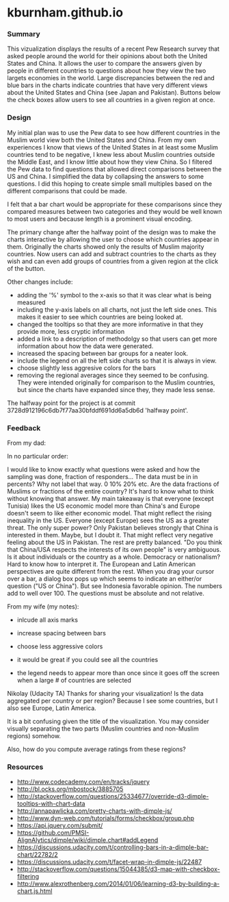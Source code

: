 # kburnham.github.io

<h3>Summary</h3>

This vizualization displays the results of a recent Pew Research survey that asked people around the world for their opinions about both the United States and China. It allows the user to compare the answers given by people in different countries to questions about how they view the two largets economies in the world. Large discrepancies between the red and blue bars in the charts indicate countries that have very different views about the United States and China (see Japan and Pakistan). Buttons below the check boxes allow users to see all countries in a given region at once.

<h3>Design</h3>

My initial plan was to use the Pew data to see how different countries in the Muslim world view both the United States and China. From my own experiences I know that views of the United States in at least some Muslim countries tend to be negative, I knew less about Muslim countries outside the Middle East, and I know little about how they view China. So I filtered the Pew data to find questions that allowed direct comparisons between the US and China. I simplified the data by collapsing the answers to some questions. I did this hoping to create simple small multiples based on the different comparisons that could be made. 

I felt that a bar chart would be appropriate for these comparisons since they compared measures between two categories and they would be well known to most users and because length is a prominent visual encoding. 

The primary change after the halfway point of the design was to make the charts interactive by allowing the user to choose which countries appear in them. Originally the charts showed only the results of Muslim majority countries. Now users can add and subtract countries to the charts as they wish and can even add groups of countries from a given region at the click of the button.

Other changes include:
- adding the '%' symbol to the x-axis so that it was clear what is being measured
- including the y-axis labels on all charts, not just the left side ones. This makes it easier to see which countries are being looked at.
- changed the tooltips so that they are more informative in that they provide more, less cryptic information
- added a link to a description of methodolgy so that users can get more information about how the data were generated.
- increased the spacing between bar groups for a neater look.
- include the legend on all the left side charts so that it is always in view.
- choose slightly less aggresive colors for the bars
- removing the regional averages since they seemed to be confusing. They were intended originally for comparison to the Muslim countries, but since the charts have expanded since they, they made less sense.

The halfway point for the project is at commit 3728d912196c6db7f77aa30bfddf691dd6a5db6d 'halfway point'.


<h3>Feedback</h3>

From my dad:

In no particular order:

I would like to know exactly what questions were asked and how the sampling was done, fraction of responders...
The data must be in in percents?  Why not label that way.  0    10%    20% etc.
Are the data fractions of Muslims or fractions of the entire country?  It's hard to know what to think without knowing that answer.
My main takeaway  is that everyone (except Tunisia) likes the US economic model more than China's and Europe doesn't seem to like either economic model.  That might reflect the rising inequality in the US.
Everyone (except Europe) sees the US as a greater threat.  The only super power?
Only Pakistan believes strongly that China is interested in them.  Maybe, but I doubt it.  That might reflect very negative feeling about the US in Pakistan.  The rest are pretty balanced.
"Do you think that China/USA respects the interests of its own people" is very ambiguous.  Is it about individuals or the country as a whole.  Democracy or nationalism?  Hard to know how to interpret it.  The European and Latin American perspectives are quite different from the rest.
When you drag your cursor over a bar, a dialog box pops up which seems to indicate an either/or question ("US or China").  But see Indonesia favorable opinion.  The numbers add to well over 100. The questions must be absolute and not relative.

From my wife (my notes):

 - inlcude all axis marks

 - increase spacing between bars

 - choose less aggressive colors 

 - it would be great if you could see all the countries

 - the legend needs to appear more than once since it goes off the screen when a large # of countries are selected
 
Nikolay (Udacity TA)
Thanks for sharing your visualization! Is the data aggregated per country or per region? Because I see some countries, but I also see Europe, Latin America.

It is a bit confusing given the title of the visualization. You may consider visually separating the two parts (Muslim countries and non-Muslim regions) somehow.

Also, how do you compute average ratings from these regions?

<h3>Resources</h3>

- http://www.codecademy.com/en/tracks/jquery
- http://bl.ocks.org/mbostock/3885705
- http://stackoverflow.com/questions/25334677/override-d3-dimple-tooltips-with-chart-data
- http://annapawlicka.com/pretty-charts-with-dimple-js/
- http://www.dyn-web.com/tutorials/forms/checkbox/group.php
- https://api.jquery.com/submit/
- https://github.com/PMSI-AlignAlytics/dimple/wiki/dimple.chart#addLegend
- https://discussions.udacity.com/t/controlling-bars-in-a-dimple-bar-chart/22782/2
- https://discussions.udacity.com/t/facet-wrap-in-dimple-js/22487
- http://stackoverflow.com/questions/15044385/d3-map-with-checkbox-filtering
- http://www.alexrothenberg.com/2014/01/06/learning-d3-by-building-a-chart.js.html

